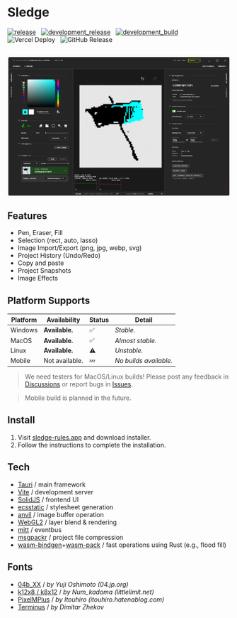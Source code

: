 # Sledge

[![release](https://github.com/sledge-pdm/sledge/actions/workflows/release.yml/badge.svg)](https://github.com/sledge-pdm/sledge/actions/workflows/release.yml)
&nbsp;
[![development_release](https://github.com/sledge-pdm/sledge/actions/workflows/development_release.yml/badge.svg)](https://github.com/sledge-pdm/sledge/actions/workflows/development_release.yml)
&nbsp;
[![development_build](https://github.com/sledge-pdm/sledge/actions/workflows/development_build.yml/badge.svg)](https://github.com/sledge-pdm/sledge/actions/workflows/development_build.yml)
&nbsp;
![Vercel Deploy](https://deploy-badge.vercel.app/vercel/sledge-gold)
&nbsp;
![GitHub Release](https://img.shields.io/github/v/release/sledge-pdm/sledge)

<div align="center">

<br>

<img src="https://github.com/sledge-pdm/sledge-assets/blob/0a516e7a70669d60c370e400b2b2e83e74eb6c07/0827sledge_dark.png?raw=true" alt="the visual of sledge." width=500 />


</div>

## Features

* Pen, Eraser, Fill
* Selection (rect, auto, lasso)
* Image Import/Export (png, jpg, webp, svg)
* Project History (Undo/Redo)
* Copy and paste
* Project Snapshots
* Image Effects

## Platform Supports

| Platform | Availability   | Status             | Detail                 |
| -------- | -------------- | ------------------ | ---------------------- |
| Windows  | **Available.** | :white_check_mark: | _Stable._              |
| MacOS    | **Available.** | :white_check_mark: | _Almost stable._       |
| Linux    | **Available.** | :warning:          | _Unstable._            |
| Mobile   | Not available. | :zzz:              | _No builds available._ |

> We need testers for MacOS/Linux builds! Please post any feedback in [Discussions](https://github.com/sledge-pdm/sledge/discussions) or report bugs in [Issues](https://github.com/sledge-pdm/sledge/issues).

> Mobile build is planned in the future.

## Install

1. Visit [sledge-rules.app](https://www.sledge-rules.app/) and download installer.
2. Follow the instructions to complete the installation.

## Tech

- [Tauri](https://github.com/tauri-apps/tauri) / main framework
- [Vite](https://github.com/vitejs/vite) / development server
- [SolidJS](https://github.com/solidjs/solid) / frontend UI
- [ecsstatic](https://www.ecsstatic.dev/) / stylesheet generation
- [anvil](https://github.com/sledge-pdm/anvil) / image buffer operation
- [WebGL2](https://developer.mozilla.org/ja/docs/Web/API/WebGL_API) / layer blend & rendering
- [mitt](https://github.com/developit/mitt) / eventbus
- [msgpackr](https://github.com/kriszyp/msgpackr/issues) / project file compression
- [wasm-bindgen](https://github.com/wasm-bindgen/wasm-bindgen)+[wasm-pack](https://github.com/drager/wasm-pack) / fast operations using Rust (e.g., flood fill)

## Fonts

- [04b_XX](http://www.04.jp.org) / _by Yuji Oshimoto (04.jp.org)_
- [k12x8 / k8x12](https://littlelimit.net/k12x8.htm) / _by Num_kadoma (littlelimit.net)_
- [PixelMPlus](https://itouhiro.hatenablog.com/entry/20130602/font) / _by Itouhiro (itouhiro.hatenablog.com)_
- [Terminus](https://files.ax86.net/terminus-ttf/) / _by Dimitar Zhekov_
